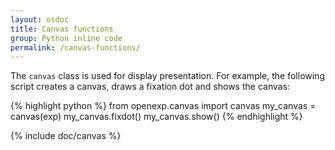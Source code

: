 ```yaml
---
layout: osdoc
title: Canvas functions
group: Python inline code
permalink: /canvas-functions/
---
```


The `canvas` class is used for display presentation. For example, the following script creates a canvas, draws a fixation dot and shows the canvas:

{% highlight python %}
from openexp.canvas import canvas
my_canvas = canvas(exp)
my_canvas.fixdot()
my_canvas.show()
{% endhighlight %}

{% include doc/canvas %}